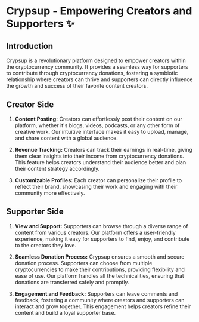 # Crypsup - Empowering Creators and Supporters ✨

## Introduction

Crypsup is a revolutionary platform designed to empower creators within the cryptocurrency community. It provides a seamless way for supporters to contribute through cryptocurrency donations, fostering a symbiotic relationship where creators can thrive and supporters can directly influence the growth and success of their favorite content creators.

## Creator Side

1. **Content Posting:** Creators can effortlessly post their content on our platform, whether it's blogs, videos, podcasts, or any other form of creative work. Our intuitive interface makes it easy to upload, manage, and share content with a global audience.

2. **Revenue Tracking:** Creators can track their earnings in real-time, giving them clear insights into their income from cryptocurrency donations. This feature helps creators understand their audience better and plan their content strategy accordingly.

3. **Customizable Profiles:** Each creator can personalize their profile to reflect their brand, showcasing their work and engaging with their community more effectively.

## Supporter Side

1. **View and Support:** Supporters can browse through a diverse range of content from various creators. Our platform offers a user-friendly experience, making it easy for supporters to find, enjoy, and contribute to the creators they love.

2. **Seamless Donation Process:** Crypsup ensures a smooth and secure donation process. Supporters can choose from multiple cryptocurrencies to make their contributions, providing flexibility and ease of use. Our platform handles all the technicalities, ensuring that donations are transferred safely and promptly.

3. **Engagement and Feedback:** Supporters can leave comments and feedback, fostering a community where creators and supporters can interact and grow together. This engagement helps creators refine their content and build a loyal supporter base.

